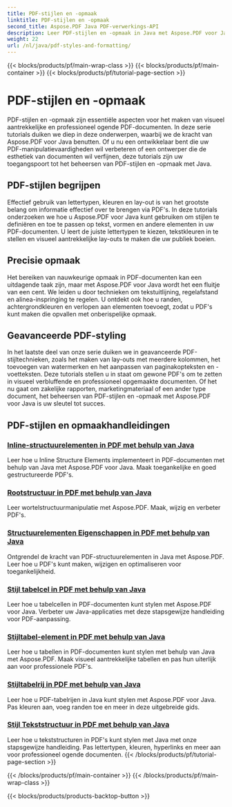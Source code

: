 ```yaml
---
title: PDF-stijlen en -opmaak
linktitle: PDF-stijlen en -opmaak
second_title: Aspose.PDF Java PDF-verwerkings-API
description: Leer PDF-stijlen en -opmaak in Java met Aspose.PDF voor Java. Beheers PDF-esthetiek en -lay-out voor verbluffende documenten.
weight: 22
url: /nl/java/pdf-styles-and-formatting/
---
```


{{< blocks/products/pf/main-wrap-class >}}
{{< blocks/products/pf/main-container >}}
{{< blocks/products/pf/tutorial-page-section >}}

# PDF-stijlen en -opmaak


PDF-stijlen en -opmaak zijn essentiële aspecten voor het maken van visueel aantrekkelijke en professioneel ogende PDF-documenten. In deze serie tutorials duiken we diep in deze onderwerpen, waarbij we de kracht van Aspose.PDF voor Java benutten. Of u nu een ontwikkelaar bent die uw PDF-manipulatievaardigheden wil verbeteren of een ontwerper die de esthetiek van documenten wil verfijnen, deze tutorials zijn uw toegangspoort tot het beheersen van PDF-stijlen en -opmaak met Java.

## PDF-stijlen begrijpen

Effectief gebruik van lettertypen, kleuren en lay-out is van het grootste belang om informatie effectief over te brengen via PDF's. In deze tutorials onderzoeken we hoe u Aspose.PDF voor Java kunt gebruiken om stijlen te definiëren en toe te passen op tekst, vormen en andere elementen in uw PDF-documenten. U leert de juiste lettertypen te kiezen, tekstkleuren in te stellen en visueel aantrekkelijke lay-outs te maken die uw publiek boeien.

## Precisie opmaak

Het bereiken van nauwkeurige opmaak in PDF-documenten kan een uitdagende taak zijn, maar met Aspose.PDF voor Java wordt het een fluitje van een cent. We leiden u door technieken om tekstuitlijning, regelafstand en alinea-inspringing te regelen. U ontdekt ook hoe u randen, achtergrondkleuren en verlopen aan elementen toevoegt, zodat u PDF's kunt maken die opvallen met onberispelijke opmaak.

## Geavanceerde PDF-styling

In het laatste deel van onze serie duiken we in geavanceerde PDF-stijltechnieken, zoals het maken van lay-outs met meerdere kolommen, het toevoegen van watermerken en het aanpassen van paginakopteksten en -voetteksten. Deze tutorials stellen u in staat om gewone PDF's om te zetten in visueel verbluffende en professioneel opgemaakte documenten. Of het nu gaat om zakelijke rapporten, marketingmateriaal of een ander type document, het beheersen van PDF-stijlen en -opmaak met Aspose.PDF voor Java is uw sleutel tot succes.

## PDF-stijlen en opmaakhandleidingen
### [Inline-structuurelementen in PDF met behulp van Java](./inline-structure-elements-in-pdf-using-java/)
Leer hoe u Inline Structure Elements implementeert in PDF-documenten met behulp van Java met Aspose.PDF voor Java. Maak toegankelijke en goed gestructureerde PDF's.
### [Rootstructuur in PDF met behulp van Java](./root-structure-in-pdf-using-java/)
Leer wortelstructuurmanipulatie met Aspose.PDF. Maak, wijzig en verbeter PDF's.
### [Structuurelementen Eigenschappen in PDF met behulp van Java](./structure-elements-properties-in-pdf-using-java/)
Ontgrendel de kracht van PDF-structuurelementen in Java met Aspose.PDF. Leer hoe u PDF's kunt maken, wijzigen en optimaliseren voor toegankelijkheid.
### [Stijl tabelcel in PDF met behulp van Java](./style-table-cell-in-pdf-using-java/)
Leer hoe u tabelcellen in PDF-documenten kunt stylen met Aspose.PDF voor Java. Verbeter uw Java-applicaties met deze stapsgewijze handleiding voor PDF-aanpassing.
### [Stijltabel-element in PDF met behulp van Java](./style-table-element-in-pdf-using-java/)
Leer hoe u tabellen in PDF-documenten kunt stylen met behulp van Java met Aspose.PDF. Maak visueel aantrekkelijke tabellen en pas hun uiterlijk aan voor professionele PDF's.
### [Stijltabelrij in PDF met behulp van Java](./style-table-row-in-pdf-using-java/)
Leer hoe u PDF-tabelrijen in Java kunt stylen met Aspose.PDF voor Java. Pas kleuren aan, voeg randen toe en meer in deze uitgebreide gids.
### [Stijl Tekststructuur in PDF met behulp van Java](./style-text-structure-in-pdf-using-java/)
Leer hoe u tekststructuren in PDF's kunt stylen met Java met onze stapsgewijze handleiding. Pas lettertypen, kleuren, hyperlinks en meer aan voor professioneel ogende documenten.
{{< /blocks/products/pf/tutorial-page-section >}}

{{< /blocks/products/pf/main-container >}}
{{< /blocks/products/pf/main-wrap-class >}}

{{< blocks/products/products-backtop-button >}}
